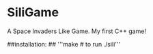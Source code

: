 # SiliGame
A Space Invaders Like Game. My first C++ game!

##installation: ## 
'''make
\# to run 
./sili'''
